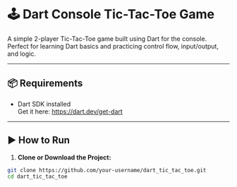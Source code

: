 # 🕹️ Dart Console Tic-Tac-Toe Game

A simple 2-player Tic-Tac-Toe game built using Dart for the console. Perfect for learning Dart basics and practicing control flow, input/output, and logic.

---

## 📦 Requirements

- Dart SDK installed  
  Get it here: https://dart.dev/get-dart

---

## ▶️ How to Run

1. **Clone or Download the Project:**

```bash
git clone https://github.com/your-username/dart_tic_tac_toe.git
cd dart_tic_tac_toe
